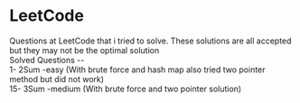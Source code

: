 # LeetCode
Questions at LeetCode that i tried to solve. These solutions are all accepted but they may not be the optimal solution  
Solved Questions --  
1- 2Sum -easy   (With brute force and hash map also tried two pointer method but did not work)  
15- 3Sum -medium (With brute force and two pointer solution)
